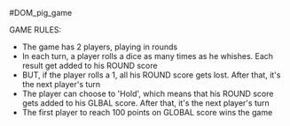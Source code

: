 #DOM_pig_game

  GAME RULES:
  
- The game has 2 players, playing in rounds
- In each turn, a player rolls a dice as many times as he whishes. Each result get added to his ROUND score
- BUT, if the player rolls a 1, all his ROUND score gets lost. After that, it's the next player's turn
- The player can choose to 'Hold', which means that his ROUND score gets added to his GLBAL score.
  After that, it's the next player's turn
- The first player to reach 100 points on GLOBAL score wins the game
